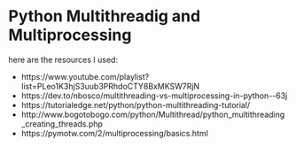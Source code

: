 # Python Multithreadig and Multiprocessing 

here are the resources I used:
<ul>
	<li>https://www.youtube.com/playlist?list=PLeo1K3hjS3uub3PRhdoCTY8BxMKSW7RjN</li>
	<li>https://dev.to/nbosco/multithreading-vs-multiprocessing-in-python--63j</li>
	<li>https://tutorialedge.net/python/python-multithreading-tutorial/</li>
	<li>http://www.bogotobogo.com/python/Multithread/python_multithreading_creating_threads.php</li>
	<li>https://pymotw.com/2/multiprocessing/basics.html</li>
</ul>